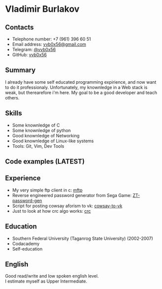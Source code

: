 # Vladimir Burlakov

## Contacts
 - Telephone number: +7 (961) 396 60 51
 - Email address: [vvb0x56@gmail.com](vvb0x56@gmail.com)
 - Telegram: [@vvb0x56](https://t.me/vvb0x56)
 - GitHub: [vvb0x56](https://github.com/vvb0x56)

## Summary 
I already have some self educated programming expirience, and now want to do it professionaly. Unfortunately, my knownledge in a Web stack is weak, but therearefore i'm here. My goal to be a good developer and teach others.

## Skills
 - Some knownledge of C
 - Some knownledge of python
 - Good knownledge of Networking
 - Good knownledge of Linux-like systems 
 - Tools: Git, Vim, Dev Tools

## Code examples (LATEST)

## Experience
 - My very simple ftp client in c: [mftp](https://github.com/vvb0x56/mftp)  
 - Reverse engineered password generator from Sega Game: [ZT-password-gen](https://github.com/vvb0x56/ZeroTolerance_Password_Generator)  
 - Script for posting cowsay aforism to vk: [cowsay-to-vk](https://github.com/vvb0x56/cowsay_to_vk)  
 - Just to look at how crc algo works: [crc](https://github.com/vvb0x56/crc)


## Education
 - Southern Federal University (Taganrog State University) (2002-2007)  
 - Codacademy  
 - Self-education  

## English 
Good read/write and low spoken english level.   
I estimate myself as Upper Intermediate.
